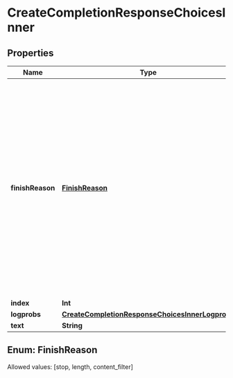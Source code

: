 

# CreateCompletionResponseChoicesInner


## Properties

Name | Type | Description | Notes
------------ | ------------- | ------------- | -------------
**finishReason** | [**FinishReason**](#FinishReason) | The reason the model stopped generating tokens. This will be &#x60;stop&#x60; if the model hit a natural stop point or a provided stop sequence, &#x60;length&#x60; if the maximum number of tokens specified in the request was reached, or &#x60;content_filter&#x60; if content was omitted due to a flag from our content filters.  | 
**index** | **Int** |  | 
**logprobs** | [**CreateCompletionResponseChoicesInnerLogprobs**](CreateCompletionResponseChoicesInnerLogprobs.md) |  | 
**text** | **String** |  | 


## Enum: FinishReason
Allowed values: [stop, length, content_filter]




